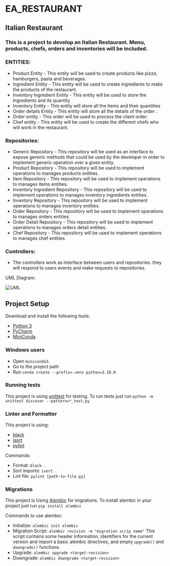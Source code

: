 # EA_RESTAURANT

## Italian Restaurant

### This is a project to develop an Italian Restaurant. Menu, products, chefs, orders and inventories will be included.

### ENTITIES:

* Product Entity - This entity will be used to create products like pizza, hamburgers, pasta and beverages.
* Ingredient Entity - This entity will be used to create ingredients to make the products of the restaurant.
* Inventory Ingredient Entity - This entity will be used to store the Ingredients and its quantity
* Inventory Entity - This entity will store all the items and their quantities
* Order details Entity - This entity will store all the details of the order .
* Order entity - This order will be used to process the client order.
* Chef entity - This entity will be used to create the different chefs who will work in the restaurant.

### Repositories:

* Generic Repository - This repository will be used as an interface to expose generic methods that could be used by the
  developer in order to implement generic operation over a given entity.
* Product Repository - This repository will be used to implement operations to manages products entities.
* Item Repository - This repository will be used to implement operations to manages items entities.
* Inventory Ingredient Repository - This repository will be used to implement operations to manages inventory 
  ingredients entities.
* Inventory Repository - This repository will be used to implement operations to manages inventory entities.
* Order Repository - This repository will be used to implement operations to manages orders entities.
* Order Detail Repository - This repository will be used to implement operations to manages orders detail entities.
* Chef Repository - This repository will be used to implement operations to manages chef entities.

### Controllers:

* The controllers work as interface between users and repositories. they will respond to users events and 
  make requests to repositories.

UML Diagram:

![UML](https://github.com/eapg/EA_RESTAURANT/blob/feature/updating-readme-file/UML_Diagram.png?raw=true)

## Project Setup

Download and install the following tools:

* [Python 3](https://www.python.org/downloads/)
* [PyCharm](https://www.jetbrains.com/pycharm/)
* [MiniConda](https://docs.conda.io/en/latest/miniconda.html)

### Windows users

* Open `miniconda3`.
* Go to the project path
* Run `conda create --prefix=.venv python=3.10.0`

### Running tests

This project is using [unittest](https://docs.python.org/3/library/unittest.html) for testing. To run tests just
run `python -m unittest discover --pattern=*_test.py`

### Linter and Formatter

This project is using:

* [black](https://pypi.org/project/black/)
* [isort](https://pypi.org/project/isort/)
* [pylint](https://pypi.org/project/pylint/)

Commands:

* Format: `black .`
* Sort imports: `isort .`
* Lint file: `pylint [path-to-file.py]`

### Migrations

This project is Using [Alembic](https://alembic.sqlalchemy.org/en/latest/) for migrations. To
install alembic in your project just run `pip install alembic`

Commands to use alembic:

* Initialize: `alembic init alembic`
* Migration Script: `alembic revision -m "migration scrip name"` This script contains some header
  information, identifiers for the current version and import a basic alembic directives, and empty
  `upgrade()` and `downgrade()` functions.
* Upgrade: `alembic upgrade <target-revision>`
* Downgrade: `alembic downgrade <target-revision>`


